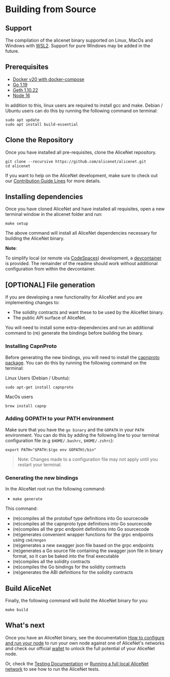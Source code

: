 # Building from Source

## Support

The compilation of the alicenet binary supported on Linux, MacOs and Windows with [WSL2](https://docs.microsoft.com/en-us/windows/wsl/install). Support for pure Windows may be added in the future.

## Prerequisites

- [Docker v20 with docker-compose](https://docs.docker.com/get-docker)
- [Go 1.19](https://go.dev/dl/)
- [Geth 1.10.22](https://geth.ethereum.org/docs/install-and-build/installing-geth)
- [Node 16](https://nodejs.org/en/download/)

In addition to this, linux users are required to install gcc and make. Debian / Ubuntu users can do this by running the following command on terminal:

```shell
sudo apt update
sudo apt install build-essential
```

## Clone the Repository

Once you have installed all pre-requisites, clone the AliceNet repository.

```shell
git clone --recursive https://github.com/alicenet/alicenet.git
cd alicenet
```

If you want to help on the AliceNet development, make sure to check out our [Contribution Guide Lines](../CONTRIBUTING.md) for more details.

## Installing dependencies

Once you have cloned AliceNet and have installed all requisites, open a new terminal window in the alicenet folder and run:

```shell
make setup
```

The above command will install all AliceNet dependencies necessary for building the AliceNet binary.

**Note**:

To simplify local (or remote via [CodeSpaces](https://github.com/features/codespaces)) development, a [devcontainer](https://code.visualstudio.com/docs/remote/containers) is provided. The remainder of the readme should work without additional configuration from within the devcontainer.

## [OPTIONAL] File generation

If you are developing a new functionality for AliceNet and you are implementing changes to:

- The solidity contracts and want these to be used by the AliceNet binary.
- The public API surface of AliceNet.

You will need to install some extra-dependencies and run an additional command to (re) generate the bindings before building the binary.

### Installing CapnProto

Before generating the new bindings, you will need to install the [capnproto package](https://capnproto.org/install.html). You can do this by running the following command on the terminal:

Linux Users (Debian / Ubuntu):

```shell
sudo apt-get install capnproto
```

MacOs users

```shell
brew install capnp
```

### Adding GOPATH to your PATH environment

Make sure that you have the `go binary` and the `GOPATH` in your `PATH` environment. You can do this by adding the following line to your terminal configuration file (e.g `$HOME/.bashrc`, `$HOME/.zshrc`):

```shell
export PATH="$PATH:$(go env GOPATH)/bin"
```

> Note: Changes made to a configuration file may not apply until you restart your terminal.

### Generating the new bindings

In the AliceNet root run the following command:

- `make generate`

This command:

- (re)compiles all the protobuf type definitions into Go sourcecode
- (re)compiles all the capnproto type definitions into Go sourcecode
- (re)compiles all the grpc endpoint definitions into Go sourcecode
- (re)generates convenient wrapper functions for the grpc endpoints using `cmd/mngen`
- (re)generates a new swagger json file based on the grpc endpoints
- (re)generates a Go source file containing the swagger json file in binary format, so it can be baked into the final executable
- (re)compiles all the solidity contracts
- (re)compiles the Go bindings for the solidity contracts
- (re)generates the ABI definitions for the solidity contracts

## Build AliceNet

Finally, the following command will build the AliceNet binary for you:

```shell
make build
```

## What's next

Once you have an AliceNet binary, see the documentation [How to configure and run your node](CONFIGURE.md) to run your own node against one of AliceNet's networks and check our official [wallet](https://github.com/alicenet/wallet) to unlock the full potential of your AliceNet node.

Or, check the [Testing Documentation](./TESTING.md) or [Running a full local AliceNet network](./LOCAL_NETWORK.md) to see how to run the AliceNet tests.
